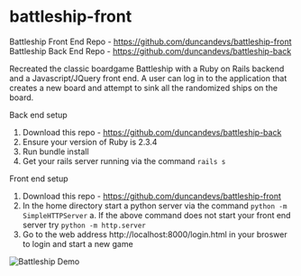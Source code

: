 # battleship-front

Battleship Front End Repo - https://github.com/duncandevs/battleship-front
Battleship Back End Repo - https://github.com/duncandevs/battleship-back

Recreated the classic boardgame Battleship with a Ruby on Rails backend and a Javascript/JQuery front end. A user can log in to the application that creates a new board and attempt to sink all the randomized ships on the board.

Back end setup 
1. Download this repo - https://github.com/duncandevs/battleship-back
2. Ensure your version of Ruby is 2.3.4
3. Run bundle install
4. Get your rails server running via the command `rails s`

Front end setup
1. Download this repo - https://github.com/duncandevs/battleship-front
2. In the home directory start a python server via the command `python -m SimpleHTTPServer`
	a. If the above command does not start your front end server try `python -m http.server`
3. Go to the web address http://localhost:8000/login.html in your broswer to login and start a new game 


![Battleship Demo](http://recordit.co/L8fZS6gnNM)